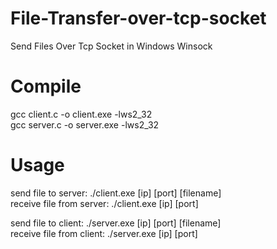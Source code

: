 # File-Transfer-over-tcp-socket   
Send Files Over Tcp Socket in Windows Winsock   

# Compile   
gcc client.c -o client.exe -lws2_32   
gcc server.c -o server.exe -lws2_32   
   
# Usage   
send file to server: ./client.exe [ip] [port] [filename]   
receive file from server: ./client.exe [ip] [port]   
   
send file to client: ./server.exe [ip] [port] [filename]   
receive file from client: ./server.exe [ip] [port]   
